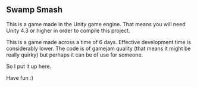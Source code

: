 ## Swamp Smash

This is a game made in the Unity game engine. That means you will need Unity 4.3 or higher in order to compile this project.

This is a game made across a time of 6 days. Effective development time is considerably lower.
The code is of gamejam quality (that means it might be really quirky) but perhaps it can be of use for someone.

So I put it up here.


Have fun :)
